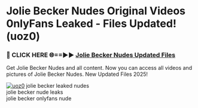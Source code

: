 # Jolie Becker Nudes Original Videos 0nlyFans Leaked - Files Updated! (uoz0)

<h3>🔴 CLICK HERE 🌐==►► <a href="https://tinyurl.com/52m3yx9h" rel="nofollow">Jolie Becker Nudes Updated Files</a></h3>

Get Jolie Becker Nudes and all content. Now you can access all videos and pictures of Jolie Becker Nudes. New Updated Files 2025!

[![uoz0](https://i.imgur.com/TnHtlc8.gif)](https://tinyurl.com/52m3yx9h)
jolie becker leaked nudes<br>
jolie becker nude leaks<br>
jolie becker onlyfans nude